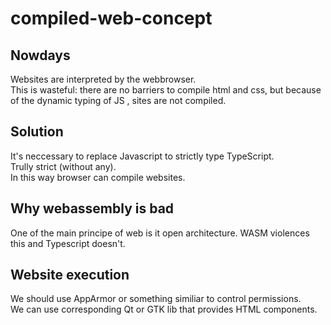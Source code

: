 # compiled-web-concept
## Nowdays
Websites are interpreted by the webbrowser.   
This is wasteful: there are no barriers to compile html and css, but because of the dynamic typing of JS
, sites are not compiled.
## Solution
It's neccessary to replace Javascript to strictly type TypeScript.  
Trully strict (without any).  
In this way browser can compile websites.
## Why webassembly is bad
One of the main principe of web is it open architecture.
WASM violences this and Typescript doesn't. 
## Website execution
We should use AppArmor or something similiar to control permissions.  
We can use corresponding Qt or GTK lib that provides HTML components.
